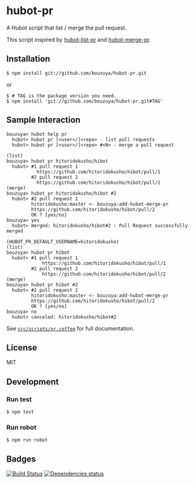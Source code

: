 # hubot-pr

A Hubot script that list / merge the pull request.

This script inspired by [hubot-list-pr][gh:bouzuya/hubot-list-pr] and [hubot-merge-pr][gh:bouzuya/hubot-merge-pr].

## Installation

    $ npm install git://github.com/bouzuya/hubot-pr.git

or

    $ # TAG is the package version you need.
    $ npm install 'git://github.com/bouzuya/hubot-pr.git#TAG'

## Sample Interaction

    bouzuya> hubot help pr
      hubot> hubot pr [<user>/]<repo> - list pull requests
      hubot> hubot pr [<user>/]<repo> #<N> - merge a pull request

    (list)
    bouzuya> hubot pr hitoridokusho/hibot
      hubot> #1 pull request 1
               https://github.com/hitoridokusho/hibot/pull/1
             #2 pull request 2
               https://github.com/hitoridokusho/hibot/pull/2
    (merge)
    bouzuya> hubot pr hitoridokusho/hibot #2
      hubot> #2 pull request 2
             hitoridokusho:master <- bouzuya:add-hubot-merge-pr
             https://github.com/hitoridokusho/hibot/pull/2
             OK ? [yes/no]
    bouzuya> yes
      hubot> merged: hitoridokusho/hibot#2 : Pull Request successfully merged

    (HUBOT_PR_DEFAULT_USERNAME=hitoridokusho)
    (list)
    bouzuya> hubot pr hibot
      hubot> #1 pull request 1
                 https://github.com/hitoridokusho/hibot/pull/1
             #2 pull request 2
                 https://github.com/hitoridokusho/hibot/pull/2
    (merge)
    bouzuya> hubot pr hibot #2
      hubot> #2 pull request 2
             hitoridokusho:master <- bouzuya:add-hubot-merge-pr
             https://github.com/hitoridokusho/hibot/pull/2
             OK ? [yes/no]
    bouzuya> no
      hubot> canceled: hitoridokusho/hibot#2

See [`src/scripts/pr.coffee`](src/scripts/pr.coffee) for full documentation.

## License

MIT

## Development

### Run test

    $ npm test

### Run robot

    $ npm run robot


## Badges

[![Build Status][travis-badge]][travis]
[![Dependencies status][david-dm-badge]][david-dm]

[travis]: https://travis-ci.org/bouzuya/hubot-pr
[travis-badge]: https://travis-ci.org/bouzuya/hubot-pr.svg?branch=master
[david-dm]: https://david-dm.org/bouzuya/hubot-pr
[david-dm-badge]: https://david-dm.org/bouzuya/hubot-pr.png
[gh:bouzuya/hubot-list-pr]: https://github.com/bouzuya/hubot-list-pr
[gh:bouzuya/hubot-merge-pr]: https://github.com/bouzuya/hubot-merge-pr
